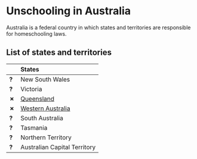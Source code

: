 # Unschooling in Australia

Australia is a federal country in which states and territories are responsible for homeschooling laws.

## List of states and territories

| | States |
| - | :------ |
| __?__ | New South Wales |
| __?__ | Victoria |
| __✗__ | [Queensland](Queensland.md) |
| __✗__ | [Western Australia](Western-Australia.md) |
| __?__ | South Australia |
| __?__ | Tasmania |
| __?__ | Northern Territory |
| __?__ | Australian Capital Territory |
